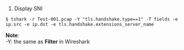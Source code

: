 1. Display SNI

```
$ tshark -r Test-001.pcap -Y "tls.handshake.type==1" -T fields -e ip.src -e ip.dst -e tls.handshake.extensions_server_name
```

**Note**:   \
-Y: the same as **Filter** in Wireshark
